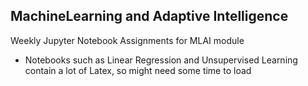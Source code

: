 ## MachineLearning and Adaptive Intelligence
Weekly Jupyter Notebook Assignments for MLAI module

* Notebooks such as Linear Regression and Unsupervised Learning contain a lot of Latex, so might need some time to load
